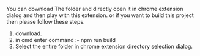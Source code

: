 You can download The folder and directly open it in chrome extension dialog and then play with this extension.
or 
if you want to build this project then please follow these steps.
1) download.
2) in cmd enter command :-
   npm run build
3) Select the entire folder in chrome extension directory selection dialog. 
